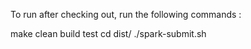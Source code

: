 
To run after checking out, run the following commands :

make clean build test
cd dist/
./spark-submit.sh
